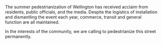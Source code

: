 The summer pedestrianization of Wellington has received acclaim from residents, public officials, and the media. Despite the logistics of installation and dismantling the event each year, commerce, transit and general function are all maintained.

In the interests of the community, we are calling to pedestrianize this street permanently.
